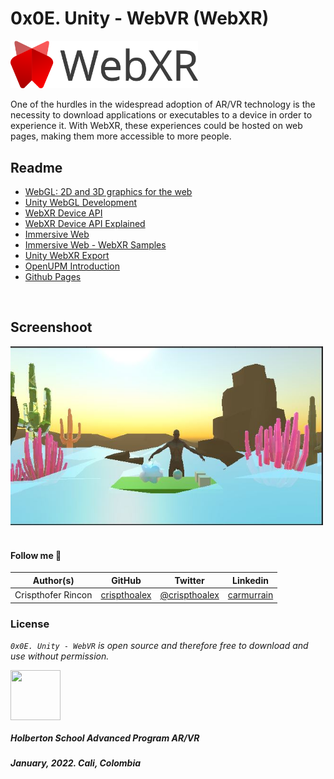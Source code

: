 # 0x0E. Unity - WebVR (WebXR)

<img src="./webxr-logo.svg" width="300px"/>
<br>
<p>One of the hurdles in the widespread adoption of AR/VR technology is the necessity to download applications or executables to a device in order to experience it. With WebXR, these experiences could be hosted on web pages, making them more accessible to more people.</p>

<h2>Readme</h2>
<ul>
    <li><a href="/rltoken/PXGVKSFrhyNBbAzzs1Ui-A" title="WebGL: 2D and 3D graphics for the web" target="_blank">WebGL: 2D and 3D graphics for the web</a></li>
    <li><a href="/rltoken/crUG2xUN3UpaYjaf43cZQg" title="Unity WebGL Development" target="_blank">Unity WebGL Development</a></li>
    <li><a href="/rltoken/HwtW4hFIUjhP0f_nuBhcAA" title="WebXR Device API" target="_blank">WebXR Device API</a></li>
    <li><a href="/rltoken/_cmSoeb18o8PmDDes7X1oQ" title="WebXR Device API Explained" target="_blank">WebXR Device API Explained</a></li>
    <li><a href="/rltoken/76AbllDY4rLtrTIMgaBjQw" title="Immersive Web" target="_blank">Immersive Web</a></li>
    <li><a href="/rltoken/2ETsQG96bdLrheRJkxw9Qw" title="Immersive Web - WebXR Samples" target="_blank">Immersive Web - WebXR Samples</a></li>
    <li><a href="/rltoken/rBukL6vG66i12xMI_aYMwA" title="Unity WebXR Export" target="_blank">Unity WebXR Export</a></li>
    <li><a href="/rltoken/BEGatcFa7K1UPdv1M22GEw" title="OpenUPM Introduction" target="_blank">OpenUPM Introduction</a></li>
    <li><a href="/rltoken/woSN-wBFOhvOc1vY9bqeyw" title="Github Pages" target="_blank">Github Pages</a></li>
</ul>
<br>

## Screenshoot
<img src="./webxr-capture.JPG" width="500px"/>
<br>
<br>

#### Follow me 💬

| Author(s) | GitHub | Twitter | Linkedin |
| :---: | :---: | :---: | :---: |
| Crispthofer Rincon | [crispthoalex](https://github.com/crispthoalex) | [@crispthoalex](https://twitter.com/crispthoalex) | [carmurrain](https://www.linkedin.com/in/carmurrain) |

### License
*`0x0E. Unity - WebVR` is open source and therefore free to download and use without permission.*

<a href="url"><img src="https://theme.zdassets.com/theme_assets/2439906/391a1b5058281ff9c224e2dadc38ea90659556ba.png" align="middle" width="80" height="80"></a>

##### Holberton School  Advanced Program  AR/VR
##### January, 2022. Cali, Colombia
